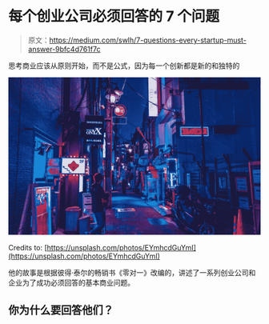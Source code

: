 # 每个创业公司必须回答的 7 个问题

> 原文：<https://medium.com/swlh/7-questions-every-startup-must-answer-9bfc4d761f7c>

思考商业应该从原则开始，而不是公式，因为每一个创新都是新的和独特的

![](img/73766442fea105bf0f8d8ee6f3f51978.png)

Credits to: [https://unsplash.com/photos/EYmhcdGuYmI](https://unsplash.com/photos/EYmhcdGuYmI)

他的故事是根据彼得·泰尔的畅销书《零对一》改编的，讲述了一系列创业公司和企业为了成功必须回答的基本商业问题。

## 你为什么要回答他们？